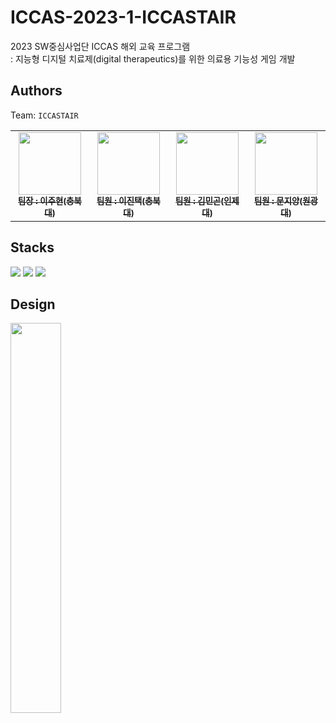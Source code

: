 # ICCAS-2023-1-ICCASTAIR
2023 SW중심사업단 ICCAS 해외 교육 프로그램 <br>
: 지능형 디지털 치료제(digital therapeutics)를 위한 의료용 기능성 게임 개발

## Authors
Team: `ICCASTAIR` <br>

<table>
  <tbody>
    <tr>
      <td align="center"><a href="https://github.com/gogori6565"><img src="https://avatars.githubusercontent.com/u/81895590?v=4" width="100px;" alt=""/><br /><sub><b>팀장 : 이주현(충북대)</b></sub></a><br /></td>
      <td align="center"><a href="https://github.com/LEEJINTAEK"><img src="https://avatars.githubusercontent.com/u/109197023?v=4" width="100px;" alt=""/><br /><sub><b>팀원 : 이진택(충북대)</b></sub></a><br /></td>
      <td align="center"><a href="https://github.com/Ming0099"><img src="https://avatars.githubusercontent.com/u/130200978?v=4" width="100px;" alt=""/><br /><sub><b>팀원 : 김민곤(인제대)</b></sub></a><br /></td>
      <td align="center"><a href="https://github.com/jiyang1510"><img src="https://avatars.githubusercontent.com/u/108659412?v=4" width="100px;" alt=""/><br /><sub><b>팀원 : 문지양(원광대)</b></sub></a><br /></td>
    </tr>
  </tbody>
</table>

## Stacks  
<img src="https://img.shields.io/badge/Unity-000000?style=for-the-badge&logo=Unity&logoColor=white"> <img src="https://img.shields.io/badge/C%23-0067a3?style=for-the-badge&logo=csharp&logoColor=white">
 <img src="https://img.shields.io/badge/Firebase-FFDB58?style=for-the-badge&logo=Firebase&logoColor=white">

## Design
<img src="https://github.com/gogori6565/ICCAS-2023-1-ICCASTAIR/assets/81895590/c8fec158-bb46-4f59-b36c-1a0ea1cfd0a3" width="40%" height="40%">
